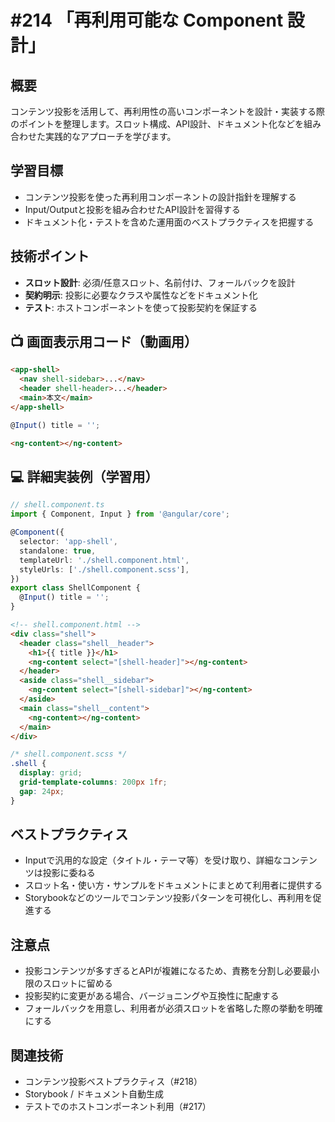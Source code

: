 # #214 「再利用可能な Component 設計」

## 概要
コンテンツ投影を活用して、再利用性の高いコンポーネントを設計・実装する際のポイントを整理します。スロット構成、API設計、ドキュメント化などを組み合わせた実践的なアプローチを学びます。

## 学習目標
- コンテンツ投影を使った再利用コンポーネントの設計指針を理解する
- Input/Outputと投影を組み合わせたAPI設計を習得する
- ドキュメント化・テストを含めた運用面のベストプラクティスを把握する

## 技術ポイント
- **スロット設計**: 必須/任意スロット、名前付け、フォールバックを設計
- **契約明示**: 投影に必要なクラスや属性などをドキュメント化
- **テスト**: ホストコンポーネントを使って投影契約を保証する

## 📺 画面表示用コード（動画用）

```html
<app-shell>
  <nav shell-sidebar>...</nav>
  <header shell-header>...</header>
  <main>本文</main>
</app-shell>
```

```typescript
@Input() title = '';
```

```html
<ng-content></ng-content>
```

## 💻 詳細実装例（学習用）
```typescript
// shell.component.ts
import { Component, Input } from '@angular/core';

@Component({
  selector: 'app-shell',
  standalone: true,
  templateUrl: './shell.component.html',
  styleUrls: ['./shell.component.scss'],
})
export class ShellComponent {
  @Input() title = '';
}
```

```html
<!-- shell.component.html -->
<div class="shell">
  <header class="shell__header">
    <h1>{{ title }}</h1>
    <ng-content select="[shell-header]"></ng-content>
  </header>
  <aside class="shell__sidebar">
    <ng-content select="[shell-sidebar]"></ng-content>
  </aside>
  <main class="shell__content">
    <ng-content></ng-content>
  </main>
</div>
```

```scss
/* shell.component.scss */
.shell {
  display: grid;
  grid-template-columns: 200px 1fr;
  gap: 24px;
}
```

## ベストプラクティス
- Inputで汎用的な設定（タイトル・テーマ等）を受け取り、詳細なコンテンツは投影に委ねる
- スロット名・使い方・サンプルをドキュメントにまとめて利用者に提供する
- Storybookなどのツールでコンテンツ投影パターンを可視化し、再利用を促進する

## 注意点
- 投影コンテンツが多すぎるとAPIが複雑になるため、責務を分割し必要最小限のスロットに留める
- 投影契約に変更がある場合、バージョニングや互換性に配慮する
- フォールバックを用意し、利用者が必須スロットを省略した際の挙動を明確にする

## 関連技術
- コンテンツ投影ベストプラクティス（#218）
- Storybook / ドキュメント自動生成
- テストでのホストコンポーネント利用（#217）

